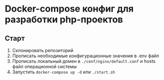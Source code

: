 # Docker-compose конфиг для разработки php-проектов

## Старт
1. Склонировать репозиторий
2. Прописать необходимые конфигурационные значения в .env файл
3. Прописать локальный домен в `./conf/nginx/default.conf` и hosts файл операционной системы
4. Запустить `docker-compose up -d` или `./start.sh`
